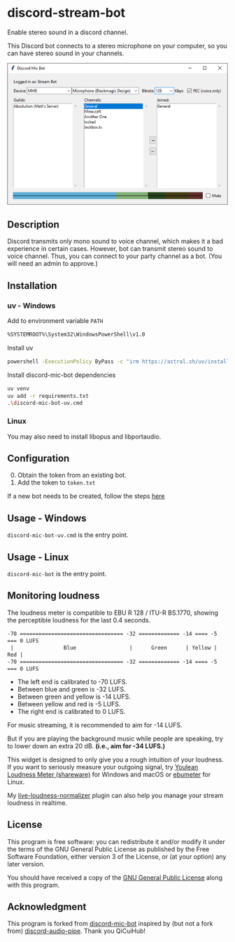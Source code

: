 # discord-stream-bot

Enable stereo sound in a discord channel.

This Discord bot connects to a stereo microphone on your computer, so you can have stereo sound in your channels.

![Screenshot](documentation/screenshot.png)

## Description

Discord transmits only mono sound to voice channel, which makes it a bad
experience in certain cases.
However, bot can transmit stereo sound to voice channel. Thus, you can connect
to your party channel as a bot. (You will need an admin to approve.)


## Installation

### uv - Windows

Add to environment variable `PATH`
```sh
%SYSTEMROOT%\System32\WindowsPowerShell\v1.0
```

Install uv
```sh
powershell -ExecutionPolicy ByPass -c "irm https://astral.sh/uv/install.ps1 | iex"
```

Install discord-mic-bot dependencies
```sh
uv venv
uv add -r requirements.txt
.\discord-mic-bot-uv.cmd
```

### Linux
You may also need to install libopus and libportaudio.

## Configuration

0) Obtain the token from an existing bot.
1) Add the token to `token.txt`

If a new bot needs to be created, follow the steps [here](documentation/README.md)

## Usage - Windows

`discord-mic-bot-uv.cmd` is the entry point.

## Usage - Linux

`discord-mic-bot` is the entry point.


## Monitoring loudness

The loudness meter is compatible to EBU R 128 / ITU-R BS.1770, showing the
perceptible loudness for the last 0.4 seconds.

```
-70 ================================= -32 ============= -14 ==== -5 === 0 LUFS
 |                Blue                 |      Green      | Yellow | Red |
-70 ================================= -32 ============= -14 ==== -5 === 0 LUFS
```
* The left end is calibrated to -70 LUFS.
* Between blue and green is -32 LUFS.
* Between green and yellow is -14 LUFS.
* Between yellow and red is -5 LUFS.
* The right end is calibrated to 0 LUFS.

For music streaming, it is recommended to aim for -14 LUFS.

But if you are playing the background music while people are speaking, try to
lower down an extra 20 dB. **(i.e., aim for -34 LUFS.)**

This widget is designed to only give you a rough intuition of your loudness. If
you want to seriously measure your outgoing signal, try
[Youlean Loudness Meter (shareware)](https://youlean.co/youlean-loudness-meter/)
for Windows and macOS or
[ebumeter](https://wiki.linuxaudio.org/apps/all/ebumeter) for Linux.

My [live-loudness-normalizer](https://github.com/m13253/sb-jsfx-plugins) plugin
can also help you manage your stream loudness in realtime.

## License

This program is free software: you can redistribute it and/or modify it under
the terms of the GNU General Public License as published by the Free Software
Foundation, either version 3 of the License, or (at your option) any later
version.

You should have received a copy of the [GNU General Public License](LICENSE)
along with this program.

## Acknowledgment

This program is forked from [discord-mic-bot](https://github.com/m13253/discord-mic-bot) inspired by (but not a fork from)
[discord-audio-pipe](https://github.com/QiCuiHub/discord-audio-pipe).
Thank you QiCuiHub!
